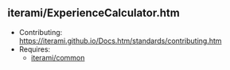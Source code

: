 iterami/ExperienceCalculator.htm
--------------------------------

* Contributing: https://iterami.github.io/Docs.htm/standards/contributing.htm
* Requires:
  * [iterami/common](https://github.com/iterami/common)
